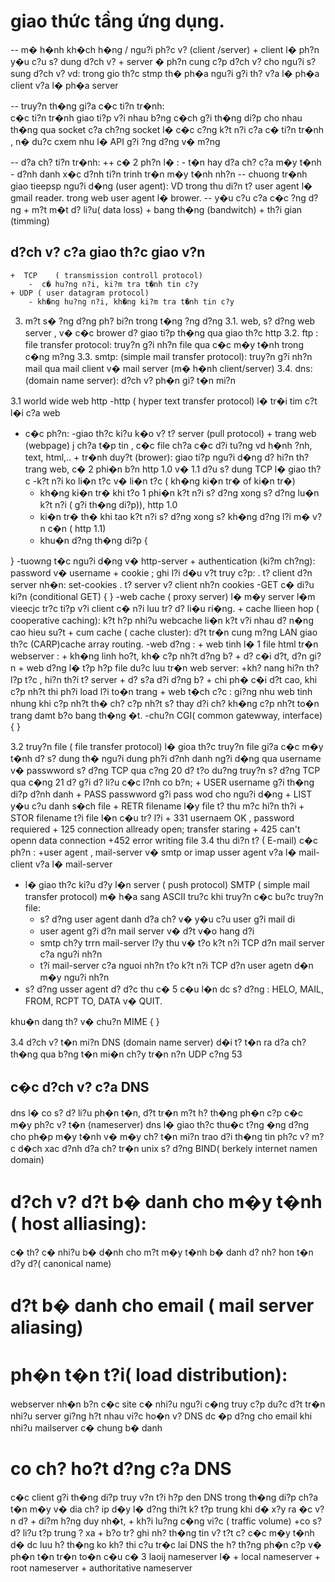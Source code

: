 # giao thức tầng ứng dụng.
-- m� h�nh kh�ch h�ng / ngu?i ph?c v? (client /server)
    + client  l� ph?n y�u c?u s? dung d?ch v? 
    + server � ph?n cung c?p d?ch v? cho ngu?i s? sung d?ch v?
 vd: trong gio th?c stmp th� ph�a ngu?i g?i th? v?a l� ph�a client v?a l� ph�a server 

-- truy?n th�ng gi?a c�c ti?n tr�nh:   
        c�c ti?n tr�nh giao ti?p v?i nhau  b?ng c�ch g?i th�ng di?p cho nhau th�ng qua socket c?a ch?ng
        socket l� c�c c?ng k?t n?i c?a c� ti?n tr�nh , n� du?c cxem nhu l�  API g?i ?ng d?ng v� m?ng

-- d?a ch? ti?n tr�nh:
    ++ c� 2 ph?n l� :
            - t�n hay d?a ch? c?a m�y t�nh
            - d?nh danh x�c d?nh ti?n trinh tr�n m�y t�nh nh?n
-- chuong tr�nh giao tieepsp ngu?i d�ng (user agent):
    VD  trong thu di?n t? user agent l� gmail reader.
            trong web user agent l� brower.
-- y�u c?u c?a c�c ?ng d?ng
    + m?t m�t d? li?u( data loss)
     + bang th�ng (bandwitch)
    + th?i gian (timming)
## d?ch v?  c?a giao th?c giao v?n 
    +  TCP    ( transmission controll protocol)
        -  c� hu?ng n?i, ki?m tra t�nh tin c?y
    + UDP ( user datagram protocol)
        - kh�ng hu?ng n?i, kh�ng ki?m tra t�nh tin c?y
3. m?t s� ?ng d?ng ph? bi?n trong t�ng ?ng d?ng 
3.1. web, s? d?ng web server , v� c�c brower d? giao ti?p th�ng qua giao th?c http
3.2. ftp : file transfer protocol:  truy?n g?i nh?n file qua c�c m�y t�nh trong c�ng m?ng
3.3. smtp: (simple mail transfer protocol):  truy?n g?i nh?n mail qua mail client v� mail server (m� h�nh client/server)
3.4. dns: (domain name server): d?ch v? ph�n gi? t�n mi?n

3.1 world wide web  http
-http ( hyper text transfer protocol) l� tr�i tim c?t l�i c?a web
- c�c ph?n:
-giao th?c ki?u k�o v? t? server (pull protocol)
        + trang web (webpage) j ch?a t�p tin , c�c file ch?a c�c d?i tu?ng vd h�nh ?nh, text, html,..
        + tr�nh duy?t (brower): giao ti?p ngu?i d�ng d? hi?n th? trang web, c� 2 phi�n b?n http 1.0 v� 1.1 d?u s? dung  TCP l� giao th?c
-k?t n?i ko li�n t?c v�  li�n t?c ( kh�ng ki�n tr� of ki�n tr�)
    + kh�ng ki�n tr� khi t?o 1 phi�n k?t n?i  s? d?ng xong s? d?ng lu�n k?t n?i ( g?i th�ng di?p)), http 1.0
    + ki�n tr� th� khi tao k?t n?i s? d?ng xong s? kh�ng d?ng l?i m� v?n c�n ( http 1.1)
    + khu�n d?ng th�ng di?p
{

}
-tuowng t�c ngu?i d�ng v� http-server
    + authentication (ki?m ch?ng): password v�  username
    + cookie ; ghi l?i d�u v?t truy c?p:
            . t? client d?n server nh�n: set-cookies
            . t? server v? client nh?n  cookies
-GET  c� di?u ki?n (conditional GET)
    {
}
-web cache ( proxy server) l� m�y server l�m vieecjc tr?c ti?p v?i client c� n?i luu tr? d? li�u ri�ng.
    + cache llieen hop ( cooperative caching): k?t h?p nhi?u  webcache li�n k?t v?i nhau  d? n�ng cao hieu su?t
     + cum cache ( cache cluster): d?t tr�n cung m?ng  LAN giao th?c (CARP)cache array routing.
-web d?ng :
    + web tinh l� 1 file html tr�n webserver :
            + kh�ng linh ho?t, kh� c?p nh?t d?ng b? 
            + d? c�i d?t, d?n gi?n
    + web d?ng l� t?p h?p file du?c luu tr�n web server:
            +kh? nang hi?n th? l?p t?c , hi?n th?i t? server
            + d? s?a d?i d?ng b? 
            + chi ph� c�i d?t cao, khi c?p nh?t thi ph?i load l?i to�n trang
    + web t�ch c?c : gi?ng nhu web tinh nhung khi c?p nh?t th� ch? c?p nh?t s? thay d?i ch? kh�ng c?p nh?t to�n trang damt b?o bang th�ng �t.
-chu?n CGI( common gatewway, interface)
{
}

3.2 truy?n file ( file transfer protocol)
l� gioa th?c truy?n file gi?a c�c m�y t�nh 
d? s? dung th� ngu?i dung ph?i d?nh danh ng?i d�ng  qua username v� passwword
 s? d?ng TCP  qua c?ng 20 d? t?o du?ng truy?n
s? d?ng TCP qua c�ng 21 d? g?i d? li?u
c�c l?nh co b?n;
        + USER username g?i th�ng di?p d?nh danh 
        + PASS passwword g?i pass wod cho ngu?i d�ng
        + LIST y�u c?u  danh s�ch file
        + RETR filename l�y file t? thu m?c hi?n th?i
        + STOR filename t?i file l�n 
c�u tr? l?i
    + 331 usernaem OK , password  requiered
    + 125 connection allready open; transfer staring
    + 425 can't openn data connection
    +452 error writing file
3.4 thu di?n t? ( E-mail) 
c�c ph?n :
    +user agent , mail-server v� smtp or imap
usser agent v?a l� mail- client v?a l� mail-server

+ l� giao th?c ki?u d?y l�n server ( push protocol)
SMTP ( simple mail transfer protocol)
 m� h�a sang ASCII tru?c khi truy?n 
c�c bu?c truy?n file:  
    + s? d?ng user agent danh d?a ch? v� y�u c?u user g?i mail di
    + user agent g?i d?n mail server v� d?t v�o hang d?i 
    + smtp ch?y trrn mail-server  l?y thu v� t?o k?t n?i TCP   d?n mail server c?a ngu?i nh?n
    + t?i mail-server c?a nguoi nh?n  t?o k?t n?i TCP d?n user agetn d�n m�y ngu?i nh?n 
+ s? d?ng usser agent d? d?c thu
c� 5 c�u l�n dc s? d?ng  : HELO, MAIL, FROM, RCPT TO, DATA  v�  QUIT.

khu�n dang th? v� chu?n MIME
{
}

3.4 d?ch v? t�n mi?n DNS (domain name server)
d�i t? t�n ra d?a ch?  th�ng qua b?ng t�n mi�n
ch?y tr�n n?n UDP c?ng  53
## c�c d?ch v? c?a DNS    
 dns l� co s?  d? li?u ph�n t�n, d?t tr�n m?t h? th�ng ph�n c?p c�c m�y ph?c v?  t�n (nameserver)
dns l� giao th?c thu�c t?ng �ng d?ng  cho ph�p m�y t�nh v� m�y ch? t�n mi?n trao d?i th�ng tin ph?c v? m?c d�ch  xac d?nh d?a ch?
tr�n unix s? d?ng BIND( berkely  internet namen domain)

# d?ch v?  d?t b� danh cho m�y t�nh ( host alliasing):
c� th? c� nhi?u b� d�nh cho m?t m�y t�nh
b� danh d? nh? hon t�n d?y d?( canonical name) 
# d?t b� danh cho email ( mail server aliasing)

#  ph�n t�n t?i( load distribution):
webserver nh�n b?n  c�c site c� nhi?u ngu?i c�ng truy c?p du?c d?t tr�n nhi?u server gi?ng h?t nhau
vi?c ho�n v? DNS dc �p d?ng cho email khi nhi?u mailserver c� chung b� danh

# co ch? ho?t d?ng c?a DNS
c�c client g?i th�ng di?p truy v?n t?i h?p den DNS  trong th�ng di?p ch?a t�n m�y v� dia ch? ip 
d�y l� d?ng thi?t k? t?p trung khi d� x?y ra �c v?n d? 
    + di?m h?ng duy nh�t,
    + kh?i lu?ng c�ng vi?c ( traffic volume)
    +co s? d? li?u t?p trung ? xa
    + b?o tr? ghi nh? th�ng tin  v? t?t c? c�c m�y t�nh d� dc luu
h? th�ng ko kh? thi 
c?u tr�c lai DNS the h? th?ng ph�n c?p v� ph�n t�n tr�n to�n c�u
c� 3 laoij nameserver l� 
    + local nameserver 
    + root nameserver 
    + authoritative nameserver